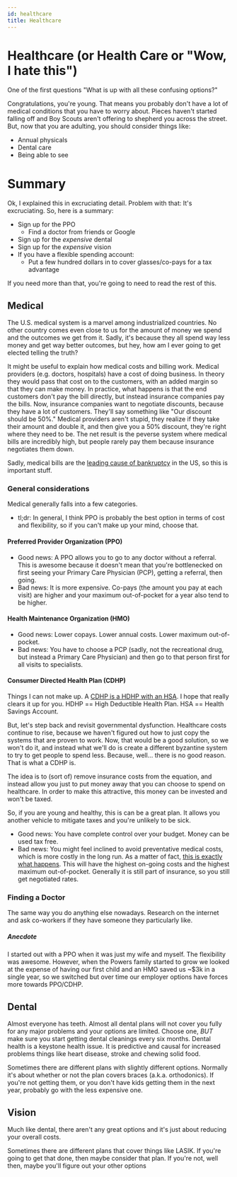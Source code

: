```yaml
---
id: healthcare
title: Healthcare
---
```

# Healthcare (or Health Care or "Wow, I hate this")

One of the first questions "What is up with all these confusing options?"

Congratulations, you're young.  That means you probably don't have a lot of medical conditions that you have to worry about.  Pieces haven't started falling off and Boy Scouts aren't offering to shepherd you across the street.  But, now that you are adulting, you should consider things like:

* Annual physicals
* Dental care
* Being able to see

# Summary 

Ok, I explained this in excruciating detail.  Problem with that:  It's excruciating.  So, here is a summary:

* Sign up for the PPO
  * Find a doctor from friends or Google
* Sign up for the *expensive* dental
* Sign up for the *expensive* vision
* If you have a flexible spending account:  
  * Put a few hundred dollars in to cover glasses/co-pays for a tax advantage

If you need more than that, you're going to need to read the rest of this.

## Medical

The U.S. medical system is a marvel among industrialized countries.  No other country comes even close to us for the amount of money we spend and the outcomes we get from it.  Sadly, it's because they all spend way less money and get way better outcomes, but hey, how am I ever going to get elected telling the truth?

It might be useful to explain how medical costs and billing work.  Medical providers (e.g. doctors, hospitals) have a cost of doing business.  In theory they would pass that cost on to the customers, with an added margin so that they can make money.  In practice, what happens is that the end customers don't pay the bill directly, but instead insurance companies pay the bills.  Now, insurance companies want to negotiate discounts, because they have a lot of customers.  They'll say something like "Our discount should be 50%."  Medical providers aren't stupid, they realize if they take their amount and double it, and then give you a 50% discount, they're right where they need to be.  The net result is the peverse system where medical bills are incredibly high, but people rarely pay them because insurance negotiates them down.

Sadly, medical bills are the [leading cause of bankruptcy](https://www.cnbc.com/id/100840148) in the US, so this is important stuff.

### General considerations
Medical generally falls into a few categories.

* tl;dr:  In general, I think PPO is probably the best option in terms of cost and flexibility, so if you can't make up your mind, choose that.

#### Preferred Provider Organization (PPO)
* Good news: A PPO allows you to go to any doctor without a referral.  This is awesome because it doesn't mean that you're bottlenecked on first seeing your Primary Care Physician (PCP), getting a referral, then going.
* Bad news: It is more expensive.  Co-pays (the amount you pay at each visit) are higher and your maximum out-of-pocket for a year also tend to be higher.

#### Health Maintenance Organization (HMO)
* Good news:  Lower copays.  Lower annual costs. Lower maximum out-of-pocket.
* Bad news:  You have to choose a PCP (sadly, not the recreational drug, but instead a Primary Care Physician) and then go to that person first for all visits to specialists.

#### Consumer Directed Health Plan (CDHP)

Things I can not make up.  A [CDHP is a HDHP with an HSA](https://www.hca.wa.gov/employee-retiree-benefits/public-employees/health-plans-health-savings-accounts-hsas).  I hope that really clears it up for you.   HDHP == High Deductible Health Plan.  HSA == Health Savings Account.

But, let's step back and revisit governmental dysfunction.  Healthcare costs continue to rise, because we haven't figured out how to just copy the systems that are proven to work.  Now, that would be a good solution, so we won't do it, and instead what we'll do is create a different byzantine system to try to get people to spend less.  Because, well... there is no good reason.  That is what a CDHP is.

The idea is to (sort of) remove insurance costs from the equation, and instead allow you just to put money away that you can choose to spend on healthcare.  In order to make this attractive, this money can be invested and won't be taxed. 

So, if you are young and healthy, this is can be a great plan.  It allows you another vehicle to mitigate taxes and you're unlikely to be sick.  

* Good news: You have complete control over your budget.  Money can be used tax free.
* Bad news:  You might feel inclined to avoid preventative medical costs, which is more costly in the long run. As a matter of fact, [this is exactly what happens](https://www.npr.org/sections/health-shots/2019/04/18/713887452/high-deductible-health-policies-linked-to-delayed-diagnosis-and-treatment). This will have the highest on-going costs and the highest maximum out-of-pocket.  Generally it is still part of insurance, so you still get negotiated rates.

### Finding a Doctor
The same way you do anything else nowadays.  Research on the internet and ask co-workers if they have someone they particularly like.

##### Anecdote
I started out with a PPO when it was just my wife and myself.  The flexibility was awesome.  However, when the Powers family started to grow we looked at the expense of having our first child and an HMO saved us ~$3k in a single year, so we switched but over time our employer options have forces more towards PPO/CDHP.

## Dental
Almost everyone has teeth.  Almost all dental plans will not cover you fully for any major problems and your options are limited.  Choose one, *BUT* make sure you start getting dental cleanings every six months.  Dental health is a keystone health issue.  It is predictive and causal for increased problems things like heart disease, stroke and chewing solid food.

Sometimes there are different plans with slightly different options.  Normally it's about whether or not the plan covers braces (a.k.a. orthodonics).  If you're not getting them, or you don't have kids getting them in the next year, probably go with the less expensive one.

## Vision
Much like dental, there aren't any great options and it's just about reducing your overall costs.   

Sometimes there are different plans that cover things like LASIK.  If you're going to get that done, then maybe consider that plan.  If you're not, well then, maybe you'll figure out your other options
